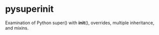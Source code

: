 # pysuperinit
Examination of Python super() with __init__(), overrides, multiple inheritance, and mixins.
